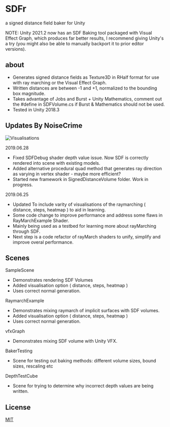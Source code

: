 # SDFr
a signed distance field baker for Unity

NOTE: Unity 2021.2 now has an SDF Baking tool packaged with Visual Effect Graph, which produces far better results, I recommend giving Unity's a try (you might also be able to manually backport it to prior editor versions).

about
-----

- Generates signed distance fields as Texture3D in RHalf format for use with ray marching or the Visual Effect Graph.
- Written distances are between -1 and +1, normalized to the bounding box magnitude.
- Takes advantage of Jobs and Burst + Unity Mathematics, comment out the #define in SDFVolume.cs if Burst & Mathematics should not be used.
- Tested in Unity 2018.3

Updates By NoiseCrime
-----
![Visualisations](https://raw.githubusercontent.com/noisecrime/SDFr/master/Media/Visualisations.png)

2019.06.28
- Fixed SDFDebug shader depth value issue. Now SDF is correctly rendered into scene with existing models.
- Added alternative procedural quad method that generates ray direction as varying in vertex shader - maybe more efficient?
- Started new framework in SignedDistanceVolume folder. Work in progress.


2019.06.25
- Updated To include varity of visualisations of the raymarching ( distance, steps, heatmap ) to aid in learning.
- Some code change to improve performance and address some flaws in RayMarchExample Shader.
- Mainly being used as a testbed for learning more about rayMarching through SDF.
- Next step is a code refactor of rayMarch shaders to unify, simplify and improve overal performance.


Scenes
-----

SampleScene
- Demonstrates rendering SDF Volumes
- Added visualisation option ( distance, steps, heatmap )
- Uses correct normal generation.

RaymarchExample
- Demonstrates mixing raymarch of implicit surfaces with SDF volumes.
- Added visualisation option ( distance, steps, heatmap )
- Uses correct normal generation.

vfxGraph
- Demonstrates mixing SDF volume with Unity VFX.

BakerTesting
- Scene for testing out baking methods: different volume sizes, bound sizes, rescaling etc

DepthTestCube
- Scene for trying to determine why incorrect depth values are being written.

License
-------
[MIT](LICENSE.md)